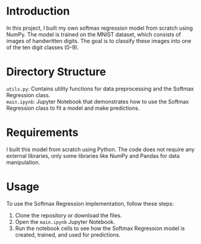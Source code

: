 # Introduction 
In this project, I built my own softmax regression model from scratch using NumPy. The model is trained on the MNIST dataset, which consists of images of handwritten digits. The goal is to classify these images into one of the ten digit classes (0-9).
# Directory Structure
`utils.py`: Contains utility functions for data preprocessing and the Softmax Regression class.<br>
`main.ipynb`: Jupyter Notebook that demonstrates how to use the Softmax Regression class to fit a model and make predictions.
# Requirements
I built this model from scratch using Python. The code does not require any external libraries, only some libraries like NumPy and Pandas for data manipulation.
# Usage
To use the Softmax Regression implementation, follow these steps:
1. Clone the repository or download the files.
2. Open the `main.ipynb` Jupyter Notebook.
3. Run the notebook cells to see how the Softmax Regression model is created, trained, and used for predictions.
